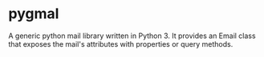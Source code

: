 # pygmal
A generic python mail library written in Python 3. It provides an Email class that exposes the mail's attributes with properties or query methods. 
